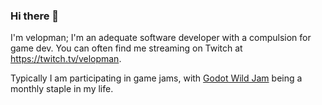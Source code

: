 ### Hi there 👋

I'm velopman; I'm an adequate software developer with a compulsion for game dev. You can often find me streaming on Twitch at https://twitch.tv/velopman. 

Typically I am participating in game jams, with [Godot Wild Jam](https://godotwildjam.com/) being a monthly staple in my life. 
